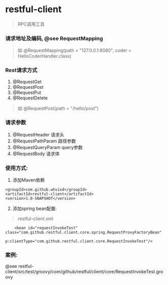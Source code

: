 # restful-client
> RPC调用工具

### 请求地址及编码, @see RequestMapping
> 如 @RequestMapping(path = "127.0.0.1:8080", coder = HelloCoderHandler.class)

### Rest请求方式
1. @RequestGet
2. @RequestPost
3. @RequestPut
4. @RequestDelete

> 如 @RequestPost(path = "/hello/post")

### 请求参数
1. @RequestHeader 请求头
2. @RequestPathParam 路径参数
3. @RequestQueryParam query参数
4. @RequestBody 请求体

### 使用方式:
1. 添加Maven依赖

```
<groupId>com.github.whvixd</groupId>
<artifactId>restful-client</artifactId>
<version>1.0-SNAPSHOT</version>
```

2. 添加spring bean配置:

> restful-client.xml

```
    <bean id="requestInvokeTest" class="com.github.restful.client.core.spring.RequestProxyFactoryBean"
              p:clientType="com.github.restful.client.core.RequestInvokeTest"/>
```

### 案例:
@see restful-client/src/test/groovy/com/github/restful/client/core/RequestInvokeTest.groovy